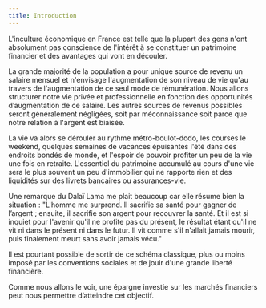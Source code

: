 ```yaml
---
title: Introduction
---
```


L'inculture économique en France est telle que la plupart des gens n'ont absolument pas conscience de l'intérêt à se constituer un patrimoine financier et des avantages qui vont en découler.

La grande majorité de la population a pour unique source de revenu un salaire mensuel et n'envisage l'augmentation de son niveau de vie qu'au travers de l'augmentation de ce seul mode de rémunération. Nous allons structurer notre vie privée et professionnelle en fonction des opportunités d’augmentation de ce salaire. Les autres sources de revenus possibles seront généralement négligées, soit par méconnaissance soit parce que notre relation à l'argent est biaisée.

La vie va alors se dérouler au rythme métro-boulot-dodo, les courses le weekend, quelques semaines de vacances épuisantes l'été dans des endroits bondés de monde, et l'espoir de pouvoir profiter un peu de la vie une fois en retraite. L'essentiel du patrimoine accumulé au cours d'une vie sera le plus souvent un peu d'immobilier qui ne rapporte rien et des liquidités sur des livrets bancaires ou assurances-vie.

Une remarque du Dalaï Lama me plait beaucoup car elle résume bien la situation : "L'homme me surprend. Il sacrifie sa santé pour gagner de l’argent ; ensuite, il sacrifie son argent pour recouvrer la santé. Et il est si inquiet pour l'avenir qu'il ne profite pas du présent, le résultat étant qu'il ne vit ni dans le présent ni dans le futur. Il vit comme s'il n'allait jamais mourir, puis finalement meurt sans avoir jamais vécu."

Il est pourtant possible de sortir de ce schéma classique, plus ou moins imposé par les conventions sociales et de jouir d'une grande liberté financière.

Comme nous allons le voir, une épargne investie sur les marchés financiers peut nous permettre d’atteindre cet objectif.

<!-- Quand vous aurez terminé votre lecture, vous aurez compris les avantages à se constituer une épargne financière. Vous aurez un plan d'action pour épargner, faire fructifier votre capital et en tirer des revenus réguliers, avec à la clef une possible indépendance financière ou tout du moins des revenus supplémentaires, réguliers et permanents. -->
